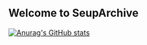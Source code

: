## Welcome to SeupArchive

[![Anurag's GitHub stats](https://github-readme-stats.vercel.app/api?username=SeupInitial)](https://github.com/anuraghazra/github-readme-stats)

<!--
**SeupInitial/SeupInitial** is a ✨ _special_ ✨ repository because its `README.md` (this file) appears on your GitHub profile.

Here are some ideas to get you started:

- 🔭 I’m currently working on ...
- 🌱 I’m currently learning ...
- 👯 I’m looking to collaborate on ...
- 🤔 I’m looking for help with ...
- 💬 Ask me about ...
- 📫 How to reach me: ...
- 😄 Pronouns: ...
- ⚡ Fun fact: ...
-->

